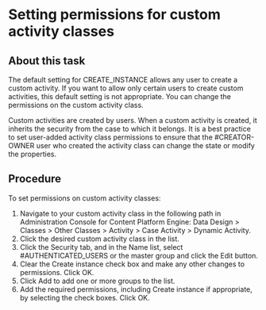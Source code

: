 # Setting permissions for custom activity classes

## About this task

The default setting for CREATE\_INSTANCE allows any user to create a custom activity. If you want
to allow only certain users to create custom activities, this default setting is not appropriate.
You can change the permissions on the custom activity class.

Custom activities are created by users. When a custom activity is created, it inherits the
security from the case to which it belongs. It is a best practice to set user-added activity class
permissions to ensure that the #CREATOR-OWNER user who created the activity class can change the
state or modify the properties.

## Procedure

To set permissions on custom activity classes:

1. Navigate to your custom activity class in the following path in Administration Console for Content Platform
Engine: Data Design > Classes > Other Classes > Activity > Case Activity > Dynamic Activity.
2. Click the desired custom activity class in the list.
3. Click the Security tab, and in the Name list,
select #AUTHENTICATED\_USERS or the master group and click the Edit button.
4. Clear the Create instance check
box and make any other changes to permissions. Click OK.
5. Click Add to add one or more groups
to the list.
6. Add the required permissions, including Create
instance if appropriate, by selecting the check boxes.
Click OK.